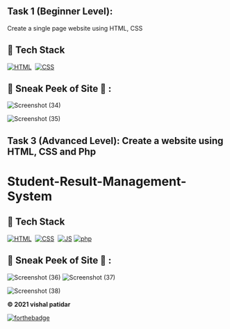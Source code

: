 ## Task 1 (Beginner Level):  
Create a single page website using HTML, CSS   
## 📌 Tech Stack 
[![HTML](https://img.shields.io/badge/html5%20-%23E34F26.svg?&style=for-the-badge&logo=html5&logoColor=white)](https://github.com/vishal46556/LGMVIP-WebDev/search?l=html)&nbsp;
[![CSS](https://img.shields.io/badge/css3%20-%231572B6.svg?&style=for-the-badge&logo=css3&logoColor=white)](https://github.com/vishal46556/LGMVIP-WebDev/search?l=css)&nbsp;  

## 📌 Sneak Peek of Site 🙈 : 
![Screenshot (34)](https://user-images.githubusercontent.com/79128256/132113669-9a647bdc-5d6e-408f-8e09-13200bd78c74.png) 

![Screenshot (35)](https://user-images.githubusercontent.com/79128256/132113679-40658793-ca94-4f06-969f-b09e19965f24.png)  

## Task 3 (Advanced Level): Create a  website using HTML, CSS and Php  


# Student-Result-Management-System

## 📌 Tech Stack 
[![HTML](https://img.shields.io/badge/html5%20-%23E34F26.svg?&style=for-the-badge&logo=html5&logoColor=white)](https://github.com/vishal46556/LGMVIP-WebDev/search?l=html)&nbsp; [![CSS](https://img.shields.io/badge/css3%20-%231572B6.svg?&style=for-the-badge&logo=css3&logoColor=white)](https://github.com/vishal46556/LGMVIP-WebDev/search?l=css)&nbsp;
[![JS](https://img.shields.io/badge/javascript%20-%23323330.svg?&style=for-the-badge&logo=javascript&logoColor=%23F7DF1E)](https://github.com/jigar-sable/LGMVIP-WebDev/search?l=javascript)
[![php](https://img.shields.io/badge/php3%20-%23E34F26.svg?&style=for-the-badge&logo=php7&logoColor=white)](https://github.com/vishal46556/LGMVIP-WebDev/search?l=php)&nbsp;  

## 📌 Sneak Peek of Site 🙈 :
![Screenshot (36)](https://user-images.githubusercontent.com/79128256/132113686-a6aa8aa9-c573-4ab6-998c-2861dddc7157.png)
![Screenshot (37)](https://user-images.githubusercontent.com/79128256/132113688-e1e067fa-bc01-4f96-ae48-547870822482.png)

![Screenshot (38)](https://user-images.githubusercontent.com/79128256/132113690-d3eae6fc-f5fa-4ae6-b506-84783140cb26.png)  

**© 2021 vishal patidar** 

[![forthebadge](https://forthebadge.com/images/badges/built-with-love.svg)](https://forthebadge.com)

